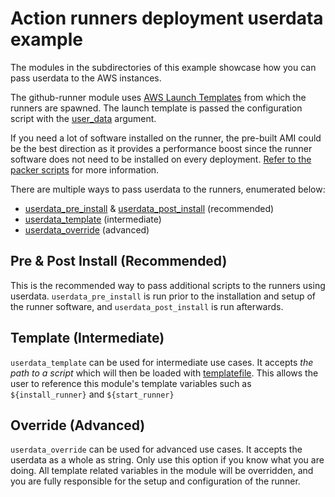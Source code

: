 # Action runners deployment userdata example

The modules in the subdirectories of this example showcase how you can pass userdata to the AWS instances.

The github-runner module uses [AWS Launch Templates](https://docs.aws.amazon.com/AWSEC2/latest/UserGuide/ec2-launch-templates.html)
from which the runners are spawned. The launch template is passed the configuration script with the [user_data](https://registry.terraform.io/providers/hashicorp/aws/latest/docs/resources/launch_template#user_data)
argument.

If you need a lot of software installed on the runner, the pre-built AMI could be the best direction as it provides a 
performance boost since the runner software does not need to be installed on every deployment. 
[Refer to the packer scripts](https://github.com/philips-labs/terraform-aws-github-runner/tree/develop/images) 
for more information.

There are multiple ways to pass  userdata to the runners, enumerated below:

- [userdata_pre_install](https://github.com/philips-labs/terraform-aws-github-runner#input_userdata_post_install) & [userdata_post_install](https://github.com/philips-labs/terraform-aws-github-runner#input_userdata_post_install) (recommended)
- [userdata_template](https://github.com/philips-labs/terraform-aws-github-runner#input_userdata_template) (intermediate)
- [userdata_override](https://github.com/philips-labs/terraform-aws-github-runner#input_userdata_override) (advanced)

## Pre & Post Install (Recommended)
This is the recommended way to pass additional scripts to the runners using userdata.
`userdata_pre_install` is run prior to the installation and setup of the runner software, and `userdata_post_install` 
is run afterwards. 

## Template (Intermediate)
`userdata_template` can be used for intermediate use cases. It accepts *the path to a script* which will then be loaded
with [templatefile](https://www.terraform.io/language/functions/templatefile). This allows the user to reference this
module's template variables such as `${install_runner}` and `${start_runner}`

## Override (Advanced)
`userdata_override` can be used for advanced use cases. It accepts the userdata as a whole as string. Only use this option
if you know what you are doing. All template related variables in the module will be overridden, and you are fully
responsible for the setup and configuration of the runner.
